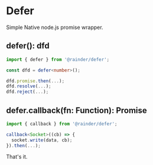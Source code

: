 # Defer

Simple Native node.js promise wrapper.

## defer(): dfd

```ts
import { defer } from '@rainder/defer';

const dfd = defer<number>();

dfd.promise.then(...);
dfd.resolve(...);
dfd.reject(...);
```

## defer.callback(fn: Function): Promise
```ts
import { callback } from '@rainder/defer';

callback<Socket>((cb) => {
  socket.write(data, cb);
}).then(...);
```

That's it.
